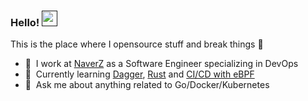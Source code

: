 ### Hello! <a href=""><img src="https://media.giphy.com/media/hvRJCLFzcasrR4ia7z/giphy.gif" width="25px"></a>
This is the place where I opensource stuff and break things :rofl:

- 🔭 &nbsp;I work at [NaverZ](https://www.naverz-corp.com) as a Software Engineer specializing in DevOps
- 🌱 &nbsp;Currently learning [Dagger](https://docs.dagger.io), [Rust](https://rinthel.github.io/rust-lang-book-ko) and [CI/CD with eBPF](https://www.youtube.com/watch?v=pcBGRFvSrvY)
- 💬 &nbsp;Ask me about anything related to Go/Docker/Kubernetes
<!-- - 📫 &nbsp;How to reach me: [@gautamkrishnar](https://twitter.com/gautamkrishnar) or <a rel="me" href="https://fosstodon.org/@gkr">fosstodon.org/@gkr</a>
- 👨‍💻 &nbsp;Read more about my projects at [gautamkrishnar.com](https://www.gautamkrishnar.com/#portfolio)
-->



